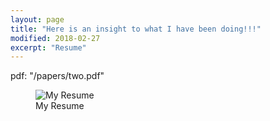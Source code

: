 ```yaml
---
layout: page
title: "Here is an insight to what I have been doing!!!"
modified: 2018-02-27
excerpt: "Resume"
---
```

pdf: "/papers/two.pdf"
<figure>
  <img src="{{ site.url }}/images/resume.jpg" alt="My Resume">
  <figcaption>My Resume</figcaption>
</figure>

